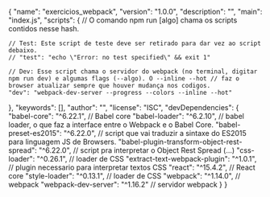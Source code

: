 {
  "name": "exercicios_webpack",
  "version": "1.0.0",
  "description": "",
  "main": "index.js",
  "scripts": {
    // O comando npm run [algo] chama os scripts contidos nesse hash.

    // Test: Este script de teste deve ser retirado para dar vez ao script debaixo.
    // "test": "echo \"Error: no test specified\" && exit 1"

    // Dev: Esse script chama o servidor do webpack (no terminal, digitar npm run dev) e algumas flags (--algo). O --inline --hot // faz o browser atualizar sempre que houver mudança nos codigos.
    "dev": "webpack-dev-server --progress --colors --inline --hot"
  },
  "keywords": [],
  "author": "",
  "license": "ISC",
  "devDependencies": {
    "babel-core": "^6.22.1", // Babel core
    "babel-loader": "^6.2.10", // babel loader, o que faz a interface entre o Webpack e o Babel Core.
    "babel-preset-es2015": "^6.22.0", // script que vai traduzir a sintaxe do ES2015 para linguagem JS de Browsers.
    "babel-plugin-transform-object-rest-spread": "^6.22.0", // script pra interpretar o Object Rest Spread (...) 
    "css-loader": "^0.26.1", // loader de CSS
    "extract-text-webpack-plugin": "^1.0.1", // plugin necessario para interpretar textos CSS
    "react": "^15.4.2", // React core
    "style-loader": "^0.13.1", // loader de CSS
    "webpack": "^1.14.0", // webpack
    "webpack-dev-server": "^1.16.2" // servidor webpack
  }
}